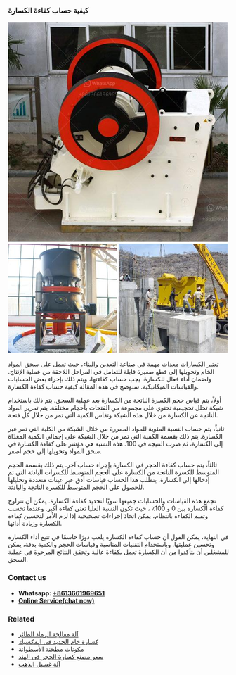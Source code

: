 <h3>كيفية حساب كفاءة الكسارة</h3><img src='1701853337.jpg' alt=''><p>تعتبر الكسارات معدات مهمة في صناعة التعدين والبناء، حيث تعمل على سحق المواد الخام وتحويلها إلى قطع صغيرة قابلة للتعامل في المراحل اللاحقة من عملية الإنتاج. ولضمان أداء فعال للكسارة، يجب حساب كفاءتها، ويتم ذلك بإجراء بعض الحسابات والقياسات الميكانيكية. سنوضح في هذه المقالة كيفية حساب كفاءة الكسارة.</p><p>أولاً، يتم قياس حجم الكسرة الناتجة من الكسارة بعد عملية السحق. يتم ذلك باستخدام شبكة تحلل تحجيمية تحتوي على مجموعة من الفتحات بأحجام مختلفة. يتم تمرير المواد الناتجة عن الكسارة من خلال هذه الشبكة وتقاس الكمية التي تمر من خلال كل فتحة.</p><p>ثانياً، يتم حساب النسبة المئوية للمواد الممررة من خلال الشبكة من الكلية التي تمر عبر الكسارة. يتم ذلك بقسمة الكمية التي تمر من خلال الشبكة على إجمالي الكمية المغذاة إلى الكسارة، ثم ضرب النتيجة في 100. هذه النسبة هي مؤشر على كفاءة الكسارة في سحق المواد وتحويلها إلى حجم أصغر.</p><p>ثالثاً، يتم حساب كفاءة الحجر في الكسارة بإجراء حساب آخر. يتم ذلك بقسمة الحجم المتوسط ​​للكسرة الناتجة من الكسارة على الحجم المتوسط ​​للكسرات البادئة التي تم إدخالها إلى الكسارة. يتطلب هذا الحساب قياسات أدق عبر عينات متعددة وتحليلها للحصول على الحجم المتوسط ​​للكسرة الناتجة والبادئة.</p><p>تجمع هذه القياسات والحسابات جميعها سويًا لتحديد كفاءة الكسارة. يمكن أن تتراوح كفاءة الكسارة بين 0 و 100٪ ، حيث تكون النسبة العليا تعني كفاءة أكبر. وعندما تحسب وتقيم الكفاءة بانتظام، يمكن اتخاذ إجراءات تصحيحية إذا لزم الأمر لتحسين كفاءة الكسارة وزيادة أدائها.</p><p>في النهاية، يمكن القول أن حساب كفاءة الكسارة يلعب دورًا حاسمًا في تتبع أداء الكسارة وتحسين عمليتها. وباستخدام التقنيات المناسبة وقياسات الحجم والكمية بدقة، يمكن للمشغلين أن يتأكدوا من أن الكسارة تعمل بكفاءة عالية وتحقق النتائج المرجوة في عملية السحق.</p><h3>Contact us</h3><ul><li><strong>Whatsapp:&nbsp;<a href="https://wa.me/8613661969651">+8613661969651</a></strong></li><li><a href="https://swt.shibang-china.com/?git&amp;zhl&amp;كيفية حساب كفاءة الكسارة"><strong>Online Service(chat now)</strong></a></li></ul><h3>Related</h3><ul><li><a href='آلة معالجة الرماد الطائر.md'>آلة معالجة الرماد الطائر</a></li><li><a href='كسارة خام الحديد في المكسيك.md'>كسارة خام الحديد في المكسيك</a></li><li><a href='مكونات مطحنة الأسطوانة.md'>مكونات مطحنة الأسطوانة</a></li><li><a href='سعر مصنع كسارة الحجر في الهند.md'>سعر مصنع كسارة الحجر في الهند</a></li><li><a href='آلة غسيل الذهب.md'>آلة غسيل الذهب</a></li></ul>